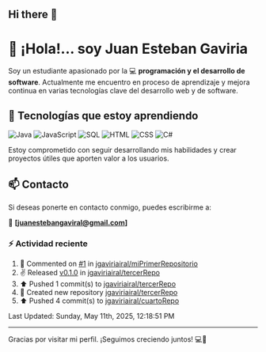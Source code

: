 ## Hi there 👋

# 👋 ¡Hola!... soy Juan Esteban Gaviria 

Soy un estudiante apasionado por la 
:computer: **programación y el desarrollo de software**. 
Actualmente me encuentro en proceso de aprendizaje y mejora continua en varias tecnologías clave del desarrollo web y de software.

## 🚀 Tecnologías que estoy aprendiendo

<p align="left">
  <img src="https://img.shields.io/badge/Java-007396?style=for-the-badge&logo=java&logoColor=white" alt="Java" />
  <img src="https://img.shields.io/badge/JavaScript-F7DF1E?style=for-the-badge&logo=javascript&logoColor=black" alt="JavaScript" />
  <img src="https://img.shields.io/badge/SQL-4479A1?style=for-the-badge&logo=postgresql&logoColor=white" alt="SQL" />
  <img src="https://img.shields.io/badge/HTML5-E34F26?style=for-the-badge&logo=html5&logoColor=white" alt="HTML" />
  <img src="https://img.shields.io/badge/CSS3-1572B6?style=for-the-badge&logo=css3&logoColor=white" alt="CSS" />
  <img src="https://img.shields.io/badge/C%23-239120?style=for-the-badge&logo=c-sharp&logoColor=white" alt="C#" />
</p>

Estoy comprometido con seguir desarrollando mis habilidades y crear proyectos útiles que aporten valor a los usuarios.

## 📫 Contacto

Si deseas ponerte en contacto conmigo, puedes escribirme a:

📧 **[juanestebangaviral@gmail.com]**


### :zap: Actividad reciente
<!--RECENT_ACTIVITY:start-->
1. 💬 Commented on [#1](https://github.com/jgaviriairal/miPrimerRepositorio/issues/1#issuecomment-2860627830) in [jgaviriairal/miPrimerRepositorio](https://github.com/jgaviriairal/miPrimerRepositorio)<br>
2. ✌️ Released [v0.1.0](https://github.com/jgaviriairal/tercerRepo/releases/tag/v0.1.0) in [jgaviriairal/tercerRepo](https://github.com/jgaviriairal/tercerRepo)<br>
3. ⬆️ Pushed 1 commit(s) to [jgaviriairal/tercerRepo](https://github.com/jgaviriairal/tercerRepo)<br>
4. 📔 Created new repository [jgaviriairal/tercerRepo](https://github.com/jgaviriairal/tercerRepo)<br>
5. ⬆️ Pushed 4 commit(s) to [jgaviriairal/cuartoRepo](https://github.com/jgaviriairal/cuartoRepo)<br>
<!--RECENT_ACTIVITY:end-->

<!--RECENT_ACTIVITY:last_update-->
Last Updated: Sunday, May 11th, 2025, 12:18:51 PM
<!--RECENT_ACTIVITY:last_update_end-->

---

Gracias por visitar mi perfil. ¡Seguimos creciendo juntos! 💻🌱
